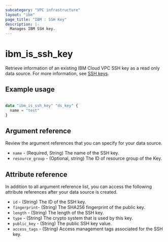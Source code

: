 ```yaml
---
subcategory: "VPC infrastructure"
layout: "ibm"
page_title: "IBM : SSH Key"
description: |-
  Manages IBM SSH key.
---
```


# ibm_is_ssh_key
Retrieve information of an existing IBM Cloud VPC SSH key as a read only data source. For more information, see [SSH keys](https://cloud.ibm.com/docs/vpc?topic=vpc-ssh-keys).

## Example usage

```terraform

data "ibm_is_ssh_key" "ds_key" {
  name = "test"
}

```

## Argument reference
Review the argument references that you can specify for your data source. 

- `name` - (Required, String) The name of the SSH key.
- `resource_group` - (Optional, string) The ID of resource group of the Key.

## Attribute reference
In addition to all argument reference list, you can access the following attribute references after your data source is created. 

- `id` - (String) The ID of the SSH key.
- `fingerprint`-  (String) The SHA256 fingerprint of the public key.
- `length` - (String) The length of the SSH key.
- `type` - (String) The crypto system that is used by this key.
- `public_key` - (String) The public SSH key value.
- `access_tags`  - (String) Access management tags associated for the SSH key.
